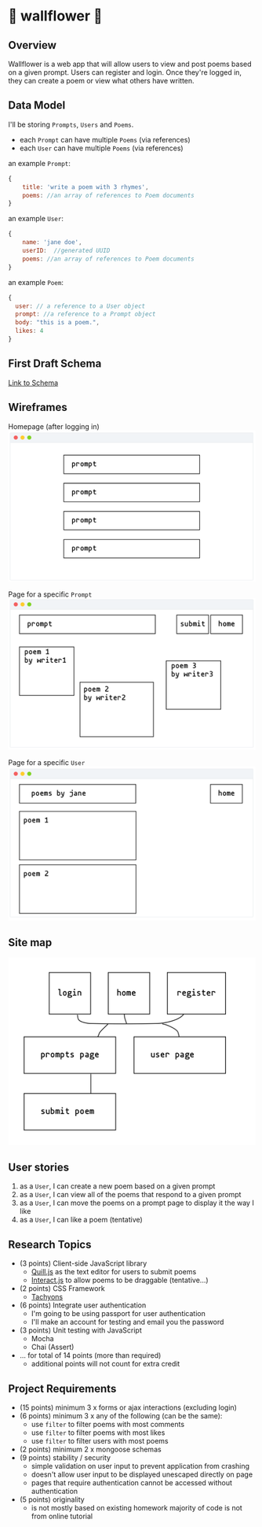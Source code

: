 # 🌸 wallflower 🌼

## Overview

Wallflower is a web app that will allow users to view and post poems based on a given prompt. Users can register and login. Once they're logged in, they can create a poem or view what others have written.


## Data Model

I'll be storing `Prompts`, `Users` and `Poems`.

* each `Prompt` can have multiple `Poems` (via references)
* each `User` can have multiple `Poems` (via references)

an example `Prompt`:
```javascript
{
    title: 'write a poem with 3 rhymes',
    poems: //an array of references to Poem documents
}
```

an example `User`:

```javascript
{
    name: 'jane doe',
    userID:  //generated UUID
    poems: //an array of references to Poem documents
}
```

an example `Poem`:
```javascript
{
  user: // a reference to a User object
  prompt: //a reference to a Prompt object
  body: "this is a poem.",
  likes: 4
}
```

## First Draft Schema
[Link to Schema](/db.js)



## Wireframes

Homepage (after logging in)
![home page](documentation/prompt-page.png)

Page for a specific `Prompt`
![prompt page](documentation/poem-page.png)

Page for a specific `User`
![user page](documentation/user-page.png)

## Site map
![site map](documentation/site-map.png)

## User stories

1. as a `User`, I can create a new poem based on a given prompt
2. as a `User`, I can view all of the poems that respond to a given prompt
3. as a `User`, I can move the poems on a prompt page to display it the way I like
4. as a `User`, I can like a poem (tentative)

## Research Topics
* (3 points) Client-side JavaScript library
    * [Quill.js](https://quilljs.com/) as the text editor for users to submit poems
    * [Interact.js](http://interactjs.io/) to allow poems to be draggable (tentative...)    
* (2 points) CSS Framework
    * [Tachyons](http://tachyons.io/)
* (6 points) Integrate user authentication
    * I'm going to be using passport for user authentication
    * I'll make an account for testing and email you the password
* (3 points) Unit testing with JavaScript
    * Mocha
    * Chai (Assert)
* ... for total of 14 points (more than required)
    * additional points will not count for extra credit


## Project Requirements
* (15 points) minimum 3 x forms or ajax interactions (excluding login)
* (6 points) minimum 3 x any of the following (can be the same):
    * use `filter` to filter poems with most comments
    * use `filter` to filter poems with most likes
    * use `filter` to filter users with most poems
* (2 points) minimum 2 x mongoose schemas
* (9 points) stability / security
    * simple validation on user input to prevent application from crashing
    * doesn't allow user input to be displayed unescaped directly on page
    * pages that require authentication cannot be accessed without authentication
* (5 points) originality
    * is not mostly based on existing homework
    majority of code is not from online tutorial
